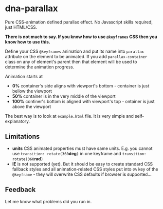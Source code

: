 # dna-parallax
Pure CSS-animation defined parallax effect. No Javascript skills required, just HTML/CSS.

**There is not much to say. If you know how to use `@keyframes` CSS then you know how to use this.**

Define your CSS `@keyframes` animation and put its name into `parallax` attribute on the element to be animated. If you add `parallax-container` class on any of element's parent then that element will be used to determine the animation progress.

Animation starts at 
* **0%** container's side aligns with viewport's bottom - container is just bellow the viewport 
* **50%** container is in the very middle of the viewport
* **100%** continer's bottom is aligned with viewport's top - ontainer is just above the viewport

The best way is to look at `example.html` file. It is very simple and self-explanatory.

## Limitations
* **units** CSS animated properties must have same units. E.g. you cannot use `transition: rotate(360`**deg**`)` in one keyframe and `transition: rotate(360`**rad**`)`
* **IE** is not supported (yet). But it should be easy to create standard CSS fallback styles and all animation-related CSS styles put into `0%` key of the `@keyframe` - they will overwrite CSS defaults if browser is supported... 

## Feedback
Let me know what problems did you run in.
